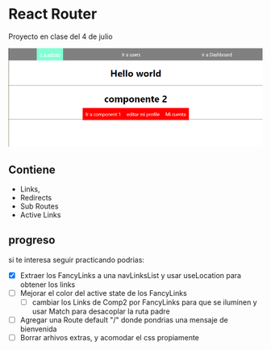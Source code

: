 # React Router

  Proyecto en clase del 4 de julio


![img](https://github.com/luismasg/reactRouterExample/blob/master/ss1.png)

## Contiene
* Links, 
* Redirects
* Sub Routes
* Active Links

## progreso

si te interesa seguir practicando podrias: 

- [x] Extraer los FancyLinks a una navLinksList y usar useLocation para obtener los links 
- [ ] Mejorar el color del active state de los FancyLinks
  - [ ] cambiar los Links de Comp2 por FancyLinks para que se iluminen  y  usar Match para desacoplar la ruta padre
- [ ] Agregar una Route default "/" donde pondrias una mensaje de bienvenida
- [ ] Borrar arhivos extras,  y acomodar el css propiamente
